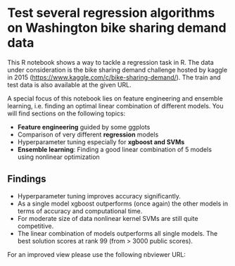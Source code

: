 # Test several regression algorithms on Washington bike sharing demand data

This R notebook shows a way to tackle a regression task in R. The data under consideration is the bike sharing demand challenge hosted by kaggle in 2015 (https://www.kaggle.com/c/bike-sharing-demand/). The train and test data is also available at the given URL.

A special focus of this notebook lies on feature engineering and ensemble learning, i.e. finding an optimal linear combination of different models. You will find sections on the following topics:

* **Feature engineering** guided by some ggplots
* Comparison of very different **regression** models
* Hyperparameter tuning especially for **xgboost and SVMs**
* **Ensemble learning**: Finding a good linear combination of 5 models using nonlinear optimization

## Findings

* Hyperparameter tuning improves accuracy significantly.
* As a single model xgboost outperforms (once again) the other models in terms of accuracy and computational time.
* For moderate size of data nonlinear kernel SVMs are still quite competitive.
* The linear combination of models outperforms all single models. The best solution scores at rank 99 (from > 3000 public scores).

For an improved view please use the following nbviewer URL:


